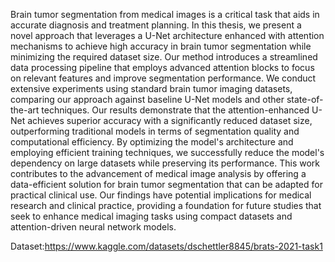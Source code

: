 Brain tumor segmentation from medical images is a critical task that aids in accurate diagnosis and treatment planning. In this thesis, we present a novel approach that leverages a U-Net architecture enhanced with attention mechanisms to achieve high accuracy in brain tumor segmentation while minimizing the required dataset size. Our method introduces a streamlined data processing pipeline that employs advanced attention blocks to focus on relevant features and improve segmentation performance. We conduct extensive experiments using standard brain tumor imaging datasets, comparing our approach against baseline U-Net models and other state-of-the-art techniques. Our results demonstrate that the attention-enhanced U-Net achieves superior accuracy with a significantly reduced dataset size, outperforming traditional models in terms of segmentation quality and computational efficiency. By optimizing the model's architecture and employing efficient training techniques, we successfully reduce the model's dependency on large datasets while preserving its performance. This work contributes to the advancement of medical image analysis by offering a data-efficient solution for brain tumor segmentation that can be adapted for practical clinical use. Our findings have potential implications for medical research and clinical practice, providing a foundation for future studies that seek to enhance medical imaging tasks using compact datasets and attention-driven neural network models.

Dataset:https://www.kaggle.com/datasets/dschettler8845/brats-2021-task1
